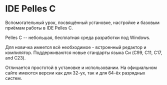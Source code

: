 # IDE Pelles C

Вспомогательный урок, посвящённый установке, настройке и базовым приёмам работы в IDE Pelles C.

Pelles C -- небольшая, бесплатная среда разработки под Windows.

Для новичка имеется всё необходимое - встроенный редактор и компилятор. Поддерживаются новые стандарты языка Си (C99, C11, C17, and C23).

Отличается простотой в установке и использовании. На официальном сайте имеются версии как для 32-ух, так и для 64-ёх разрядных систем.
